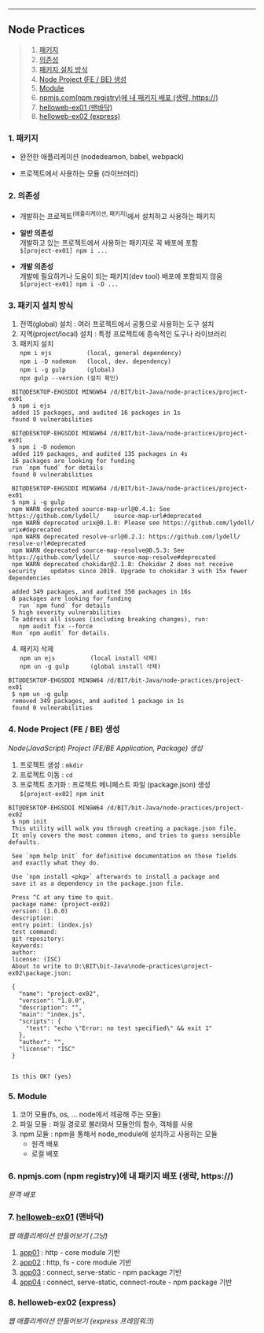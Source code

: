 ___
## Node Practices

> 1. [패키지](#1-패키지)
> 2. [의존성](#2-의존성)
> 3. [패키지 설치 방식](#3-패키지-설치-방식)
> 4. [Node Project (FE / BE) 생성](#4-node-project-fe--be-생성)
> 5. [Module](#5-module)
> 6. [npmjs.com(npm registry)에 내 패키지 배포 (생략, https://)](#6-npmjscom-npm-registry에-내-패키지-배포-생략-https)
> 7. [helloweb-ex01  (맨바닥)](#7-helloweb-ex01-맨바닥)
> 8. [helloweb-ex02  (express)](#8-helloweb-ex02-express)

### 1. 패키지
- 완전한 애플리케이션 (nodedeamon, babel, webpack)
 
- 프로젝트에서 사용하는 모듈 (라이브러리)

### 2. 의존성
- 개발하는 프로젝트<sup>(애플리케이션, 패키지)</sup>에서 설치하고 사용하는 패키지
- **일반 의존성**  
  개발하고 있는 프로젝트에서 사용하는 패키지로 꼭 배포에 포함  
  `$[project-ex01] npm i ...`

- **개발 의존성**  
  개발에 필요하거나 도움이 되는 패키지(dev tool) 배포에 포함되지 않음  
  `$[project-ex01] npm i -D ...`

### 3. 패키지 설치 방식
  1) 전역(global) 설치 : 여러 프로젝트에서 공통으로 사용하는 도구 설치
  2) 지역(project/local) 설치 : 특정 프로젝트에 종속적인 도구나 라이브러리
  3) 패키지 설치  
    `npm i ejs          (local, general dependency)`  
    `npm i -D nodemon   (local, dev. dependency)`  
    `npm i -g gulp      (global)`  
    `npx gulp --version (설치 확인)`  
   ```shell
    BIT@DESKTOP-EHGSDDI MINGW64 /d/BIT/bit-Java/node-practices/project-ex01
    $ npm i ejs
    added 15 packages, and audited 16 packages in 1s
    found 0 vulnerabilities

    BIT@DESKTOP-EHGSDDI MINGW64 /d/BIT/bit-Java/node-practices/project-ex01
    $ npm i -D nodemon
    added 119 packages, and audited 135 packages in 4s
    16 packages are looking for funding
    run `npm fund` for details
    found 0 vulnerabilities

    BIT@DESKTOP-EHGSDDI MINGW64 /d/BIT/bit-Java/node-practices/project-ex01
    $ npm i -g gulp
    npm WARN deprecated source-map-url@0.4.1: See https://github.com/lydell/    source-map-url#deprecated
    npm WARN deprecated urix@0.1.0: Please see https://github.com/lydell/   urix#deprecated
    npm WARN deprecated resolve-url@0.2.1: https://github.com/lydell/   resolve-url#deprecated
    npm WARN deprecated source-map-resolve@0.5.3: See https://github.com/lydell/    source-map-resolve#deprecated
    npm WARN deprecated chokidar@2.1.8: Chokidar 2 does not receive security    updates since 2019. Upgrade to chokidar 3 with 15x fewer dependencies

    added 349 packages, and audited 350 packages in 16s
    8 packages are looking for funding
      run `npm fund` for details
    5 high severity vulnerabilities
    To address all issues (including breaking changes), run:
      npm audit fix --force
    Run `npm audit` for details.
   ```
  4) 패키지 삭제  
    `npm un ejs          (local install 삭제)`  
    `npm un -g gulp      (global install 삭제)`
   ```shell
   BIT@DESKTOP-EHGSDDI MINGW64 /d/BIT/bit-Java/node-practices/project-ex01
    $ npm un -g gulp
    removed 349 packages, and audited 1 package in 1s
    found 0 vulnerabilities
   ```  

### 4. Node Project (FE / BE) 생성
_Node(JavaScript) Project (FE/BE Application, Package) 생성_  
  1) 프로젝트 생성 : `mkdir`
  2) 프로젝트 이동 : `cd`
  3) 프로젝트 초기화 : 프로젝트 메니페스트 파일 (package.json) 생성  
    `$[project-ex02] npm init`
   ```shell
   BIT@DESKTOP-EHGSDDI MINGW64 /d/BIT/bit-Java/node-practices/project-ex02
    $ npm init
    This utility will walk you through creating a package.json file.
    It only covers the most common items, and tries to guess sensible defaults.

    See `npm help init` for definitive documentation on these fields
    and exactly what they do.

    Use `npm install <pkg>` afterwards to install a package and
    save it as a dependency in the package.json file.

    Press ^C at any time to quit.
    package name: (project-ex02)
    version: (1.0.0)
    description:
    entry point: (index.js)
    test command:
    git repository:
    keywords:
    author:
    license: (ISC)
    About to write to D:\BIT\bit-Java\node-practices\project-ex02\package.json:

    {
      "name": "project-ex02",
      "version": "1.0.0",
      "description": "",
      "main": "index.js",
      "scripts": {
        "test": "echo \"Error: no test specified\" && exit 1"
      },
      "author": "",
      "license": "ISC"
    }


    Is this OK? (yes)
   ```

### 5. Module
  1) 코어 모듈(fs, os, ... node에서 제공해 주는 모듈)
  2) 파일 모듈 : 파일 경로로 불러와서 모듈안의 함수, 객체를 사용
  3) npm 모듈 : npm을 통해서 node_module에 설치하고 사용하는 모듈
       - 원격 배포
       - 로컬 배포

### 6. npmjs.com (npm registry)에 내 패키지 배포 (생략, https://)
_원격 배포_

### 7. [helloweb-ex01](./helloweb-ex01) (맨바닥)
_웹 애플리케이션 만들어보기 (그냥)_
  1) [app01](./helloweb-ex01/app01.js) : http - core module 기반
  2) [app02](./helloweb-ex01/app02.js) : http, fs - core module 기반
  3) [app03](./helloweb-ex01/app03.js) : connect, serve-static - npm package 기반
  4) [app04](./helloweb-ex01/app04.js) : connect, serve-static, connect-route - npm package 기반

### 8. helloweb-ex02 (express)
_웹 애플리케이션 만들어보기 (express 프레임워크)_
